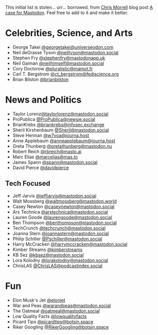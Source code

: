 This initial list is stolen... urr... borrowed, from [Chris Morrell](https://rtsn.dev/@chris) blog post [A case for Mastodon](https://cmorrell.com/mastodon). Feel free to add to it and make it better. 

# Celebrities, Science, and Arts
- George Takei [@georgetakei@universeodon.com](https://universeodon.com/@georgetakei)
- Neil deGrasse Tyson [@neiltyson@mastodon.social](https://mastodon.social/@neiltyson)
- Stephen Fry [@stephenfry@mastodonapp.uk](https://mastodonapp.uk/@stephenfry)
- Neil Gaiman [@neilhimself@mastodon.social](https://mastodon.social/@neilhimself)
- Cory Doctorow [@pluralistic@mamot.fr](https://mamot.fr/@pluralistic)
- Carl T. Bergstrom [@ct_bergstrom@fediscience.org](https://fediscience.org/@ct_bergstrom)
- Brian Bilston [@brianbilston](https://mastodon.online/@brianbilston)

# News and Politics

- Taylor Lorenz[@taylorlorenz@mastodon.social](https://mastodon.social/@taylorlorenz)
- ProPublica [@ProPublica@newsie.social](https://newsie.social/@ProPublica)
- BrianKrebs [@briankrebs@infosec.exchange](https://infosec.exchange/@briankrebs)
- Sheril Kirshenbaum [@Sheril@mastodon.social](https://mastodon.social/@Sheril)
- Steve Herman [@w7voa@journa.host](https://journa.host/@w7voa)
- Anne Applebaum [@anneapplebaum@journa.host](https://journa.host/@anneapplebaum)
- Greta Thunberg [@gretathunberg@mastodon.nu](https://mastodon.nu/@gretathunberg)
- Robert Reich [@rbreich@masto.ai](https://masto.ai/@rbreich)
- Marc Elias [@marcelias@mas.to](https://mas.to/@marcelias)
- James Spann [@spann@mastodon.social](https://mastodon.social/@spann)
- David Pierce [@davidpierce](https://mastodon.social/@davidpierce)

## Tech Focused 
- Jeff Jarvis [@jeffjarvis@mastodon.social](https://mastodon.social/@jeffjarvis)
- Walt Mossberg [@waltmossberg@mastodon.world](https://mastodon.social/@waltmossberg@mastodon.world)
- Casey Newton [@caseynewton@mastodon.social](https://mastodon.social/@caseynewton)
- Ars Technica [@arstechnica@mastodon.social](https://mastodon.social/@arstechnica)
- Lauren Goode [@laurengoode@mastodon.social](https://mastodon.social/@laurengoode)
- Ben Thompson [@benthompson@mastodon.social](https://mastodon.social/@benthompson)
- TechCrunch [@techcrunch@mastodon.social](https://mastodon.social/@techcrunch)
- Joanna Stern [@joannastern@mastodon.social](https://mastodon.social/@joannastern)
- Philip Schiller [@Pschiller@mastodon.social](https://mastodon.social/@Pschiller)
- Harry McCracken [@harrymccracken@mastodon.social](https://mastodon.social/@harrymccracken)
- Kimber Streams [@kimberstreams](https://mastodon.social/@kimberstreams)
- KB Sez [@kbsez@mastodon.social](https://mastodon.social/@kbsez)
- Lora Kolodny [@lorakolodny@mastodon.social](https://mastodon.social/@lorakolodny)
- ChrisLAS [@ChrisLAS@podcastindex.social](https://podcastindex.social/@ChrisLAS)


# Fun 
- Elon Musk's Jet [@elonjet](https://mastodon.social/@elonjet)
- War and Peas [@warandpeas@mastodon.social](https://mastodon.social/@warandpeas)
- The Oatmeal [@oatmeal@mastodon.social](https://mastodon.social/@oatmeal)
- Low Quality Facts [@lowqualityfacts](https://mstdn.social/@lowqualityfacts)
- Picard Tips [@picardtips@botsin.space](https://botsin.space/@picardtips)
- Riker Googling [@RikerGoogling@botsin.space](https://botsin.space/@RikerGoogling)

